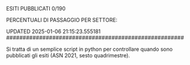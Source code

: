 ESITI PUBBLICATI 0/190 

PERCENTUALI DI PASSAGGIO PER SETTORE:

UPDATED 2025-01-06 21:15:23.555181
###################################################### 

Si tratta di un semplice script in python per controllare quando sono pubblicati gli esiti (ASN 2021, sesto quadrimestre).

